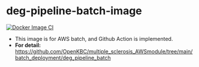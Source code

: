 # deg-pipeline-batch-image
[![Docker Image CI](https://github.com/OpenKBC/deg-pipeline-batch-image/actions/workflows/docker-image.yml/badge.svg)](https://github.com/OpenKBC/deg-pipeline-batch-image/actions/workflows/docker-image.yml)

* This image is for AWS batch, and Github Action is implemented.
* **For detail:**
  https://github.com/OpenKBC/multiple_sclerosis_AWSmodule/tree/main/batch_deployment/deg_pipeline_batch
